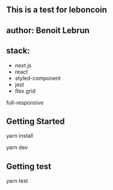 ## This is a test for leboncoin

## author: Benoit Lebrun

## stack: 
- next.js
- react
- styled-component
- jest
- flex grid

full-responsive

## Getting Started

yarn install

yarn dev

## Getting test

yarn test
